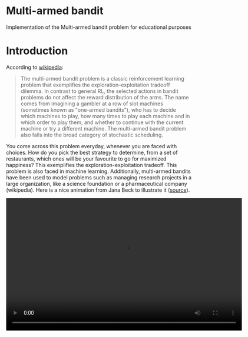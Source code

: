 # Multi-armed bandit 
Implementation of the Multi-armed bandit problem for educational purposes

# Introduction

According to [wikipedia](https://en.wikipedia.org/wiki/Multi-armed_bandit): 

> The multi-armed bandit problem is a classic reinforcement learning problem that exemplifies the exploration–exploitation tradeoff dilemma. In contrast to general RL, the selected actions in bandit problems do not affect the reward distribution of the arms. The name comes from imagining a gambler at a row of slot machines (sometimes known as "one-armed bandits"), who has to decide which machines to play, how many times to play each machine and in which order to play them, and whether to continue with the current machine or try a different machine. The multi-armed bandit problem also falls into the broad category of stochastic scheduling.

You come across this problem everyday, whenever you are faced with choices. How do you pick the best strategy to determine, from a set of restaurants, which ones will be your favourite to go for maximized happiness? This exemplifies the exploration-exploitation tradeoff. This problem is also faced in machine learning. Additionally, multi-armed bandits have been used to model problems such as managing research projects in a large organization, like a science foundation or a pharmaceutical company (wikipedia). Here is a nice animation from Jana Beck to illustrate it ([source](https://multithreaded.stitchfix.com/blog/2020/08/05/bandits/)). 

<video width="640" height="360" controls>
  <source src="assets/multi_armed_bandit.webm" type="video/webm">
  Your browser does not support the video tag.
</video>
